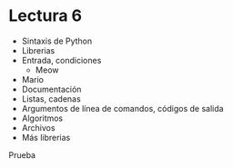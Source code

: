 # **Lectura 6**

* Sintaxis de Python
* Librerias
* Entrada, condiciones
  * Meow
* Mario
* Documentación
* Listas, cadenas
* Argumentos de línea de comandos, códigos de salida
* Algoritmos
* Archivos
* Más librerias

Prueba